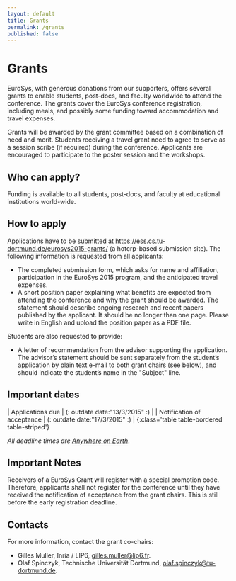 ```yaml
---
layout: default
title: Grants
permalink: /grants
published: false
---
```

# Grants

EuroSys, with generous donations from our supporters, offers several grants to enable students, post-docs, and faculty worldwide to attend the conference. The grants cover the EuroSys conference registration, including meals, and possibly some funding toward accommodation and travel expenses.

Grants will be awarded by the grant committee based on a combination of need and merit. Students receiving a travel grant need to agree to serve as a session scribe (if required) during the conference. Applicants are encouraged to participate to the poster session and the workshops.

## Who can apply?

Funding is available to all students, post-docs, and faculty at educational institutions world-wide.

## How to apply

Applications have to be submitted at <https://ess.cs.tu-dortmund.de/eurosys2015-grants/> (a hotcrp-based submission site). The following information is requested from all applicants:

* The completed submission form, which asks for name and affiliation, participation in the EuroSys 2015 program, and the anticipated travel expenses.
* A short position paper explaining what benefits are expected from attending the conference and why the grant should be awarded. The statement should describe ongoing research and recent papers published by the applicant. It should be no longer than one page. Please write in English and upload the position paper as a PDF file.

Students are also requested to provide:

* A letter of recommendation from the advisor supporting the application. The advisor’s statement should be sent separately from the student’s application by plain text e-mail to both grant chairs (see below), and should indicate the student’s name in the "Subject" line.

## Important dates


| Applications due							| (: outdate date:"13/3/2015" :)	|
| Notification of acceptance		| (: outdate date:"17/3/2015" :) 	|
{:class='table table-bordered table-striped'}

*All deadline times are [Anywhere on Earth](http://www.worldtimezone.com/time/wtzresult.php?CiID=42242)*.

## Important Notes

Receivers of a EuroSys Grant will register with a special promotion code. Therefore, applicants shall not register for the conference until they have received the notification of acceptance from the grant chairs. This is still before the early registration deadline.

## Contacts

For more information, contact the grant co-chairs:

* Gilles Muller, Inria / LIP6, <gilles.muller@lip6.fr>.
* Olaf Spinczyk, Technische Universität Dortmund, <olaf.spinczyk@tu-dortmund.de>.
